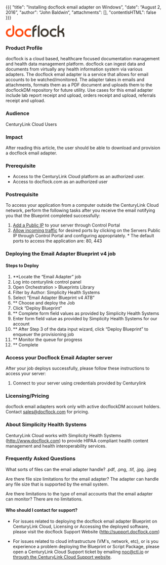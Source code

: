 {{{
  "title": "Installing docflock email adapter on Windows”,
  "date": “August 2, 2016”,
  "author": “John Baldwin“,
  "attachments": [],
  "contentIsHTML": false
}}}

![docflock logo](../../images/docflock-logo.png)

### Product Profile

docflock is a cloud based, healthcare focused documentation management and health data management platform.  docflock can ingest data and documents from virtually any health information system via various adapters.  The docflock email adapter is a service that allows for email accounts to be watched/monitored.  The adapter takes in emails and attachments, formats them as a PDF document and uploads them to the docflockDM repository for future utility.  Use cases for this email adapter include lab report receipt and upload, orders receipt and upload, referrals receipt and upload.



### Audience
CenturyLink Cloud Users

### Impact
After reading this article, the user should be able to download and provision a docflock email adapter.


### Prerequisite
- Access to the CenturyLink Cloud platform as an authorized user.
- Access to docflock.com as an authorized user

### Postrequisite

To access your application from a computer outside the CenturyLink Cloud network, perform the following tasks after you receive the email notifying you that the Blueprint completed successfully:
  1. [Add a Public IP](../../Network/how-to-add-public-ip-to-virtual-machine.md) to your server through Control Portal
  2. [Allow incoming traffic](../../Network/how-to-add-public-ip-to-virtual-machine.md) for desired ports by clicking on the Servers Public IP through Control Portal and configuring appropriately.
    * The default ports to access the application are: 80, 443

### Deploying the Email Adapter Blueprint v4 job

#### Steps to Deploy
1. **Locate the “Email Adapter” job
  1. Log into centurylink control panel
  2. Open Orchestration > Blueprints Library
  3. Filter by Author: Simplicity Health Systems
  4. Select “Email Adapter Blueprint v4 ATB”
2. ** Choose and deploy the Job
  1. Click “Deploy Blueprint”
3. ** Complete form field values as provided by Simplicity Health Systems
  1. Enter form field value as provided by Simplicity Health Systems for our account
  2. ** After Step 3 of the data input wizard, click “Deploy Blueprint” to enqueuer the provisioning job
4. ** Monitor the queue for progress
5. ** Complete

### Access your Docflock Email Adapter server
After your job deploys successfully, please follow these instructions to access your server:
  1. Connect to your server using credentials provided by Centurylink

### Licensing/Pricing
docflock email adapters work only with active docflockDM account holders.  Contact sales@docflock.com for pricing.

### About Simplicity Health Systems
CenturyLink Cloud works with Simplicity Health Systems (http://www.docflock.com) to provide HIPAA compliant health content management and health interoperability services.


### Frequently Asked Questions
What sorts of files can the email adapter handle?
.pdf, .png, .tif, .jpg. .jpeg

Are there file size limitations for the email adapter?
The adapter can handle any file size that is supported by the email system.  

Are there limitations to the type of email accounts that the email adapter can monitor?
There are no limitations.


#### Who should I contact for support?
* For issues related to deploying the docflock email adapter Blueprint on CenturyLink Cloud, Licensing or Accessing the deployed software, please visit the docflock Support Website (http://support.docflock.com)

* For issues related to cloud infrastructure (VM's, network, etc), or is you experience a problem deploying the Blueprint or Script Package, please open a CenturyLink Cloud Support ticket by emailing [noc@ctl.io](mailto:noc@ctl.io) or [through the CenturyLink Cloud Support website](https://t3n.zendesk.com/tickets/new).
